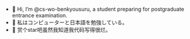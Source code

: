 - 👋 Hi, I’m @cs-wo-benkyousuru, a student preparing for postgraduate entrance examination.
- 👀 私はコンピューターと日本語を勉強している。
- 🌱 赏个star吧虽然我知道我代码写得很烂。

<!---
cs-wo-benkyousuru/cs-wo-benkyousuru is a ✨ special ✨ repository because its `README.md` (this file) appears on your GitHub profile.
You can click the Preview link to take a look at your changes.
--->
